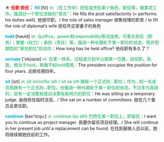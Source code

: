 ☀ <font color="red">**任职 担任：**</font>
<font color="sky blue">**fill**</font> [fɪl] 
<font color="#00b050">vt.（在工作中）担任或充任某个角色、职位等，做某项工作。强调对一个职位空缺的“填充”：</font>He fills the post satisfactorily (= performs his duties well). 他很尽职。/ the role of sales manager 销售经理的职责 / to fill the role of diplomat’s wife 担任外交家妻子的角色

<font color="sky blue">**hold**</font> [həʊld] 
<font color="#00b050">vt. 与office，power和responsibility等词连用，可表示担任（职务）；掌握（权力）；承担（责任）等。强调一种长期处于某一职位的状态，而非短期性的“填充职位”的动作：</font>How long has he held office? 他任职有多久了？

<font color="sky blue">**occupy**</font> ['ɒkjupaɪ] 
<font color="#00b050">vt. 在某一体系、过程或计划中占据某一位置，如任职，执政，相当于hold，稍微不如hold常用：</font>The president occupies the position for four years. 总统任期四年。

<font color="sky blue">**sit**</font> [sɪt] 
<font color="#00b050">vi. sit in/on/for sth / sit as sth 拥有一个正式的…职位；作为…的一名成员而拥有一个正式的…职位。也强调一种长期处于某一职位的状态。不过多为高级的、具有一定决策权或对决策有影响力的职位：</font>He was sitting as a temporary judge. 由他担任临时法官。/ She sat on a number of committees. 她在几个委员会里任职。

<font color="sky blue">**continue**</font> [kən'tɪnju:] 
<font color="#00b050">vi. continue (as sth) 仍然在某一职位上，即留任：</font>I want you to continue as project manager. 我要你留任项目经理。/ She will continue in her present job until a replacement can be found. 在找到替换人员以前，她将继续做她目前的工作。
